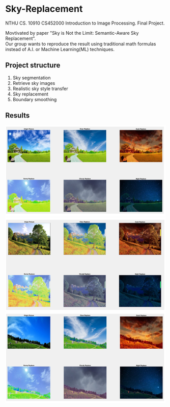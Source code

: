 # Sky-Replacement

NTHU CS. 10910 CS452000 Introduction to Image Processing. Final Project.

Movtivated by paper "Sky is Not the Limit: Semantic-Aware Sky Replacement". <br />
Our group wants to reproduce the result using traditional math formulas instead of A.I. or Machine Learning(ML) techniques.

## Project structure
1. Sky segmentation
2. Retrieve sky images
3. Realistic sky style transfer
4. Sky replacement
5. Boundary smoothing  

## Results

![](imgs/result1.png)
![](imgs/result2.png)
![](imgs/result3.png)
